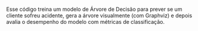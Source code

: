 Esse código treina um modelo de Árvore de Decisão para prever se um cliente sofreu acidente, gera a árvore visualmente (com Graphviz) e depois avalia o desempenho do modelo com métricas de classificação.
